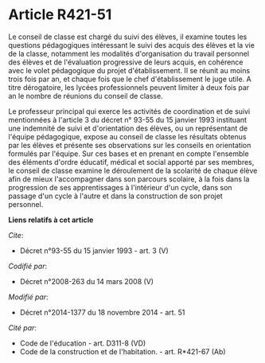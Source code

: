 # Article R421-51

Le conseil de classe est chargé du suivi des élèves, il examine toutes les questions pédagogiques intéressant le suivi des
acquis des élèves et la vie de la classe, notamment les modalités d'organisation du travail personnel des élèves et de
l'évaluation progressive de leurs acquis, en cohérence avec le volet pédagogique du projet d'établissement. Il se réunit au
moins trois fois par an, et chaque fois que le chef d'établissement le juge utile. A titre dérogatoire, les lycées
professionnels peuvent limiter à deux fois par an le nombre de réunions du conseil de classe. 

Le professeur principal qui exerce les activités de coordination et de suivi mentionnées à l'article 3 du décret n° 93-55 du
15 janvier 1993 instituant une indemnité de suivi et d'orientation des élèves, ou un représentant de l'équipe pédagogique,
expose au conseil de classe les résultats obtenus par les élèves et présente ses observations sur les conseils en orientation
formulés par l'équipe. Sur ces bases et en prenant en compte l'ensemble des éléments d'ordre éducatif, médical et social
apporté par ses membres, le conseil de classe examine le déroulement de la scolarité de chaque élève afin de mieux
l'accompagner dans son parcours scolaire, à la fois dans la progression de ses apprentissages à l'intérieur d'un cycle, dans
son passage d'un cycle à l'autre et dans la construction de son projet personnel.

**Liens relatifs à cet article**

_Cite_:

  - Décret n°93-55 du 15 janvier 1993 - art. 3 (V)

_Codifié par_:

  - Décret n°2008-263 du 14 mars 2008 (V)

_Modifié par_:

  - Décret n°2014-1377 du 18 novembre 2014 - art. 51

_Cité par_:

  - Code de l'éducation - art. D311-8 (VD)
  - Code de la construction et de l'habitation. - art. R*421-67 (Ab)
